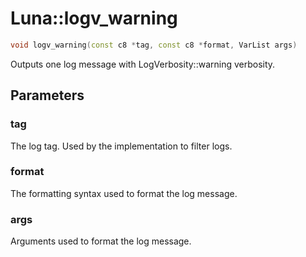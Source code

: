 # Luna::logv_warning

```c++
void logv_warning(const c8 *tag, const c8 *format, VarList args)
```

Outputs one log message with LogVerbosity::warning verbosity. 



## Parameters
### tag
The log tag. Used by the implementation to filter logs. 

### format
The formatting syntax used to format the log message. 

### args
Arguments used to format the log message. 

